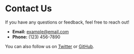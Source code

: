 # Contact Us

If you have any questions or feedback, feel free to reach out!

- **Email:** example@email.com
- **Phone:** (123) 456-7890

You can also follow us on [Twitter](https://twitter.com/) or [GitHub](https://github.com/).
